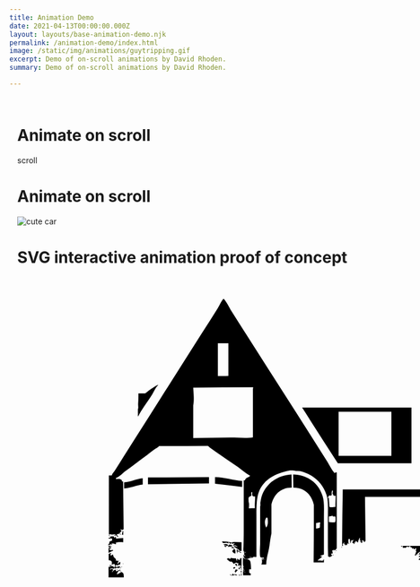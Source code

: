 ```yaml
---
title: Animation Demo
date: 2021-04-13T00:00:00.000Z
layout: layouts/base-animation-demo.njk
permalink: /animation-demo/index.html
image: /static/img/animations/guytripping.gif
excerpt: Demo of on-scroll animations by David Rhoden.
summary: Demo of on-scroll animations by David Rhoden.

---
```


<div style="width: 100vw;padding: 1em;">
	<div>
		<div>
<!-- 			<div style="margin: 1em 0;" data-aos="fade-right" data-aos-easing="ease-in-out" data-aos-duration="500" data-aos-delay="100"><h1>Banner animation</h1></div>
		</div>
		<div class="banner-container">
			<iframe src="/static/banners/15-GDW-016/15-GDW-016_300x250/15-GDW-016_300x250.html" width="300" height="250" frameborder="0"></iframe>
			<iframe src="/static/banners/16-ATT-019/16-ATT-019_2_300x250/16-ATT-019_2_300x250.html" width="300" height="250" frameborder="0"></iframe>
			<iframe src="/static/banners/16-ASD-003/16-ASD-003_300x250es/16-ASD-003_300x250es.html" width="300" height="250" frameborder="0"></iframe>
			<iframe src="/static/banners/FKQ300x250/index.html" width="300" height="250" frameborder="0"></iframe>
		</div> -->
	</div>
	<div class="aos-label">
		<div style="margin: 1em 0;" data-aos="fade-right" data-aos-easing="ease-in-out" data-aos-duration="500" data-aos-delay="100"><h1>Animate on scroll</h1></div>
	</div>
	<div class="word-scrolling">scroll</div>
	<div class="aos-label">
		<div style="margin: 1em 0;" data-aos="fade-right" data-aos-easing="ease-in-out" data-aos-duration="500" data-aos-delay="100"><h1>Animate on scroll</h1></div>
	</div>
	<div class="car-scrolling"><img id="scrolling-car" src="/static/img/car-illustration-apr-16-2021.svg" alt="cute car"></div>
	<div style="margin: 1em 0;" data-aos="fade-right" data-aos-easing="ease-in-out" data-aos-duration="500" data-aos-delay="100"><h1>SVG interactive animation proof of concept</h1></div>
		</div>
	<div class="demo-container">
		<section id="svg-overlay-container">
			<svg id="product-svg" xmlns="http://www.w3.org/2000/svg" xmlns:xlink="http://www.w3.org/1999/xlink" viewBox="0 0 491.5 327.8">
			<path id="product-shape" d="M291.6 178.1v69.4c-1 .8-.6 1.6-2.4 1.7-.1-.6-.1-.6-.2-1h-.2c.1.3.2.6.2 1-1 .1-1.4 0-1.7.5.5.5.5 1.4.7 2.4h-.5c-.3.2-.3.1-1 .2v.7c.4.3.7.7 1 1.2-1.2.4-1 1.1-2.6 1.2-.3-.2-.9-.4-1.2-.5.1-1.7-.2-5.8-.2-8.6v-26.4c0-7.2.6-15.5-1.2-21.1-2.7-8.2-7.2-13.6-13.9-17.8-2.9-1.8-6.4-3.1-10.3-4.1-1.3-.1-2.6-.2-3.8-.2-1.4-.3-4.7-.6-6.5-.2-12.7 2.8-22.2 7.8-26.9 18.5-2.7 6.3-2.6 14.9-2.6 24.2v36.2c-.7 0-2.6-.2-2.6-.2l-.7.7c-.8-.2-2.2-1-3.1-.5 1 .2 1.9.3 2.9.5v.2c-1.5 0-3 .2-4.3.5v.2h.5c.3-.2.2-.1.7-.2v.2c-.7.4-1.4.5-2.6.5-.2.1-.1.2-.2 0-1.6-.5-2.5-1.6-2.4-3.8h.5c.3.6.5.9 1 1.2v-.5c-.4-.5-.8-1-1.2-1.4.6-.3.2.1.5-.5 0-.4-.3-.6-.5-1.4h.2c.5.4 1.1.4 1.9.5v-.2c-.9-.3-1.8-.2-2.2-1-.6-1-.2-3.6-.2-5 .1-4.2.2-8.3.2-12.5v-47.3h1c1-3 3.6-2.5 4.8-4.3-4-2-7.5-5.4-11-7.9-6.2-4.3-12.3-8.4-18.5-12.7-2.4-1.7-4.9-3.5-7.4-5.3-.5-.4-1-1.2-1.7-1.4-14.8.1-29.6.2-44.4.2-.9 1.2-2.3 1.8-3.6 2.6-2.6 1.8-5.1 3.9-7.7 5.8-6.6 4.8-13 9.8-19.7 14.6-2.6 1.9-5.2 5.1-8.4 6.2v1c1.2 0 3.3-.3 4.1.2 1 .3 1.4.6 1.4 1.9h1c.2 14.6.3 29.1.5 43.7-.7.4-.6.6-1.7.7-.4-.4-.2-.3-1-.5v.5c.5.4.6.6.7 1.4-2.1.9-.8 2.3-3.6 2.4-.2-.2-.1-.1-.5-.2v1.2c.6.4.9.8 1.2 1.4h-1c-.2-.7-.4-.7-.7-1.2-1 .1-1.9.5-2.6 0 1.2 0 1.2-.3 1.9-.7v-.2h-3.1c-.1.6.2.3-.5.5-.1-.6-.1-.6-.2-1-.6.4-1.2.5-2.4.5v-54h2.6c.6-1.8 2.2-3.3 3.1-4.8 2.5-4 5-7.9 7.4-11.8 7.6-12 15.2-24.1 22.8-36 16.2-25.6 32.4-51.1 48.5-76.6 5-7.9 10-15.7 14.9-23.5 1.8-2.8 3.2-6.6 5.5-8.9v.2c2.3 1.9 5.2 8.2 7 11 5.3 8.4 10.7 16.9 16.1 25.4 17.7 28 35.8 56 53.5 84 6 9.4 11.9 18.8 17.8 28.1 1.3 2 5.5 10.2 7.2 10.8.1-.7.4-.7 1.6-.6zM183.1 60v30c3.2 0 6.7-.1 9.6-.2V60h-9.6zm-72.5 45.8h6c.9-.3 1.9-1.4 2.6-1.9 2.4-1.6 6.8-4.9 9.4-5.8v.2c-2.2 1.8-4.1 6.5-5.8 9.1-4 6.4-9 12.6-12.5 19.4h-.2v-6.5c.6-.9.2-3.2.2-4.6.2-3.1.3-6.5.3-9.9zm50-5.2c.3 4.7 1 11.7 0 16.3v29.8c11.2-.2 22.4-.3 33.6-.5 6.5-.1 15 .9 20.9-.2v-44.6c.2-.3.2-.6.2-1.2-18.3 0-36.5.2-54.7.4zm199.2 18.2v50.9h-67.2c-10.9-17-21.8-33.9-32.6-50.9h99.8zm-66.5 3.8v40.3h48.2v-40.3h-48.2zm-43 57.4c.1 4 .2 8 .2 12-10.5-.1-16.5 6.9-18.5 15.4v26.4c-1.3 5.5-1.5 11.3-2.9 17-.9 3.5-1.8 7.6-1.9 11.5h-4.3v-.5c.7-1.1.6-3.3.2-4.1h.5c.4.4.2.3 1 .5v-.5c-.8-.2-1.2-.5-1.7-1 .9 0 1.3.2 1.9.5v-.2c-.1-.6.1-.3.5-1h-.5c-.5.2-2.3 0-2.9-.5-.9-1.5-.2-10.2-.2-12.7v-33.6c.5-.9 0-2.6.2-3.8.5-2.3.8-4.9 1.7-7 4.3-10.2 13.3-17.5 26.7-18.4zm1.5 0c14.2.5 23.3 8.4 26.9 19.7 1.7 5.3 1.2 12.6 1.2 19.4v34.1c-1.1.2-2 .7-3.1 1v.7h1.4v.2c-1 1-1 1.3-2.6 1.9.1.2.2.5.2.7-.9 0-.8-.1-1.2.5-.2.2-.1.1-.2.5h1c1-.4 2.5.7 3.8-.2.2-.2.3-.7.5-1h.2v2.9h-9.4c.1-11.6.2-23.2.2-34.8v-18c-2-8.7-8-15.6-18.7-15.6-.1-4-.2-8-.2-12zm-76.8 2.4v5.8c-18.6.2-37.1.5-55.7.7v-6.2l55.7-.3zm5.5 0c8.5-.1 16.3 3 24.7 3.4v5.5c-8.2-1-16.5-1.9-24.7-2.9v-6zm-66 1v5.8c-5.8.6-11.1 3.2-17 3.6v-5.5l.2-.2c5.8-.3 11-3.2 16.8-3.7zm321.6 10h2.6v79.4h-2.6v-79.4zm-139 .3h136.1v64.1H432v1.2h1v13.7c-2.9 1-11.2.3-14.9.2 0-.9-.1-1.3-.2-1.9h-.5c-.8-.5-2.9-.3-4.1-.2v2.2c-3.1.4-7.1.2-10.6.2-.3-.6-.4-.6-1-1 .1-.2.2-.5.2-.7-1.5-.1-1.2-.4-2.2-.5v-.7h-.7l.2.2c.5.2-.5.2-.5.2-2.3-2.3-6-2.1-11.3-1.7-.2-.5-.3-.9-.7-1.2.1.7.4.3-.2.7-.4.2-3.3.8-3.6.7-.4-.1.1-.5-1-.7-.1.6-.2 1.1-.2 1.7h-.5c-.8-.4-1.3.5-2.4.7-.1.4-.2.8-.2 1.2-.7.3-.6.4-1.2.7-.3-.2-.2-.1-.7-.2v.2s.9 0 .5.2h-.5c-.7.5-2.7.3-3.8.2-.2-.4 0-.2-.2-.5.5-1.5 1.4-1.3 1.4-3.4-.9-.3-1.4-.2-1.7-1.2.4-.6.2-1.4 0-1.9-1.1.1-1.5 0-1.9-1.2.8-.5 1.5-1.1 1.7-2.2h-.2v.2l-1 1v-.7c1.3-1.1 2.2-2.8 3.6-3.8v-.2c-.7.1-.5.3-1 0 .6-.4.9-.8 1.2-1.4h-.2c-.3.7-.4.9-1.2 1.2-.1-.9.1-.6-.5-1v.2c-.2.4-.2 1.5-.5 1.9 0-.8-.1-1.4-.2-1.9l-.2.2c-.6 1.2-1.1 2.4-1.7 3.6 0-.8.1-1.7-.2-2.2l-.5.5v-.7c.2-.3.2-.8.2-1.4h-.7v-1.2c.6-.3 1-.5 1.7-.7v-.2h-1c.1-1 .5-1.2-.2-1.7 0 .8-.1 1.2-.5 1.7v-.2c-.2-.3-.4-.9-.5-1.2-.4.3-.8.6-1.2 1v-.5c.7-.4 1.1-.9 1.4-1.7h-.2c-.5.8-.9 1.6-1.9 1.9 0-.7-.2-.7 0-1 .3-.2.4-.2 1-.2.1-.7.2-1.4.2-2.2h-.2v.5c-.2.2-.1.1-.2.5h-.2c-.1-.5-.1-.5-.2-.7 0 .9.1.8-.5 1.2v-.7c.5-.7 1-1.8 1.2-2.6h-.2v.2c-.3.2-2 1.5-2.2 1.7-.3.5 0 1.3-.2 1.7v-.2c-.3-.5-.2-.9-.7-1.2v.2c-.6.9 0 1.3-1.4 1.4l-.2-.2c.5-1.4 1-2.7 1.4-4.1-.8-.2-.4.1-.7-.5.3-.3.5-.6.7-1-.5-.5-.1-.5-.5-1.2-.3.4-1.5 1.5-1.7 1.2-.3-.3-.4-.7-.7-1v-.2l-.2.2c-.2.2-.3.4-.5.7h-.2c-.1-.5-.2-1-.2-1.4-.7.1-.9.2-1.4-.5-.2-.3.1-.3-.2-.7-.7.6-.1.2-1 0-.1.9.1.6-.5 1-.6-.5-.8-.5-1.7-.7-.1.9.1.6-.5 1-.2-.2-.1-.1-.5-.2-.2.8.1.4-.5.7-.2-.4 0-.2-.2-.5-.1.5-.1.5-.2.7-.2-.8.1-.4-.5-.7-.4.4-.2.3-1 .5-.2-.5-.2-1.1-.2-1.9h58.6v-44.9h-93.1c.2 13.4.3 26.9.5 40.3-.6.4-.7.4-1 1.2h-.2c0-.6 0-.7-.2-1l-.5.5c0-.9.1-1.1-.5-1.4-.1.5-.1.5-.2.7-.2-.8.1-.4-.5-.7v1.2c.2.3.1.2.2.7l-.5.5h-.5l-.5-.5c.2-.3.3-.6.5-1h-.5c-.3.7 0 .4-.7.7v-.5c.4-.3.3-.2.5-.7h.2c-.1-.2-.2-.3-.2-.5-.2.2-.5.3-.7.5.1-.8.2-1.6.2-2.4h-.5v.5c-.6.8-1.1 2.1-1.2 3.4h-1v-.7c-.8-.1-1-.3-1.7-.5v.2c.4.4.3.2.5 1l-.2.2c-.3-.2-.6-.3-1-.5v.5c.4.5.4.2.2.7-.1.2-.2.5-.2.7h-.5c-.1-.4-.2-.8-.2-1.2l-.7.7c-.2-.6-.3-.6-.5-1.2.6-.6 1-1.5 1.2-2.4h-.2v.2c-.5.5-.3.5-1.2.7l-.5-.5v.2c-.6.9-.3 2.3-1.2 2.9v-1.4c.2-.2.3-.7.5-1h-.2c-.3.5-.2.5-.7.7v-.5c.4-.5.2-1.1 0-1.7-.8.1-.4.1-1.2 0v.5c-.2.4 0 2.3 0 3.4-.4.1-.6.2-1.2.2v1l-.5.5c-1-.4-.5-.3-1.4.2 0-.9.1-1.1-.5-1.4-.1.5-.1.5-.2.7v-.2c-.3-.5-.4-.8 0-1.7h-.5v.2c-.4.4-.6.8-1 1.2.2 1 .3.8.2 1.7h-.7c0-17.1.3-34.3.6-51.6zm-12.5 5.5c-.2.8-.3.6-.5 1.4h-.7v.7h1c0 3.1.5 5.1.5 8.4h.5c.9.6 3.5 0 5 0 0-4.7.2-6 .2-10.3h-1.9c0-1.2-.8-1-1-2.6.6-.7.3-1 .2-2.2h-.5v.2c-1 1.7.4 4-1.2 4.6-.3-.2-.9-.2-1.6-.2zM211.4 211c1.8-.1 3.5-.2 5.3-.2.2-.4 0-.2.2-.5-.3-3.1.2-6.2.2-10.1l-.2-.2c-2.7.1-2.6-1.2-2.4-3.8l-.2-.2c-.4.2-.2 0-.5.2-.5.8-.1 2 0 3.1-3.1 1.5-2.8 1.5-2.6 6 .7.9.3 4.1.2 5.7zm76.6 7.4v-.7c-1.4.1-2.4.6-3.6.7v5c1.4.5 3.9.3 5.8.2v-.5c.5-.8.3-3.3.2-4.6l-.2-.2c-.8.1-1.5.1-2.2.1zm-60.7 1c-2 3.3-1.3 5.9-.2 9.1l.2-.2c1.8-2.3 1.5-5.1 1.2-8.4l-.5-.5h-.7zm49.2 4.3c-1.5 0-2.5.4-3.8.7v4.8l.2.2c1-.2 2.1-.5 3.1-.7.3-.7.3-2 .2-3.1.3-.4.3-1.2.3-1.9zM96.7 235.2c-.4-.1-.8-.2-1.2-.2v-.2c.4-.7.4-2.5.7-3.1h.5v3.5zm-3.1-1.2c.6.2.6.2 1 .7l.2.2h-.5c-.7-.6-.7-.1-.7-.9zm-10.3 1.4h1v.2h-.5v.2c-.7.2-.3 0-.5-.4zm.7.5c.8.2.4-.1.7.5H84v-.5zm6.2 2.7c2.3 0 3.9-.5 6.5-.5v3.8c-2.4-.2-5-.3-7 .5.4.5.7.3.5 1-.3.2-.4.2-1 .2-.7-.5-2.1-.5-3.4-.5v.2h.2c.3.3 1.2.5.7.7-.5.3-1.5-.2-2.2-.5v.2l.7.7H84c-.3.2-.4.2-1 .2v-.5c.9-.6 1.1-1.5 1.2-2.9 1.2-.1 1-.5 2.2-.7.1-.6.2-1.1.2-1.7-.5-.3-.5-.4-1.4-.5-.5.5-1.9.3-2.2-.2.8-.1 1.2-.3 1.9-.5 0-1.4 1.1-1.1 3.1-1 .3.7.5 1.1 1.2 1.4 0-.6.1-.8.2-1.2h.2c.5.8.6 1.3.6 1.8zm96.8 2.6c3.3 0 6.5.4 8.4 1 0 0 1.9-.5 2.6-.5 2.2.1 4.5.2 6.7.2v7.9h-1c-.2.2-.1.1-.5.2-1.5-2.2-4.3-2.7-5.8-4.6h.5c.7-.4 2.8.9 2.9.7l.2-.2c-.6-.3-1.4-1-2.2-1.2-.6.1-1.1.2-1.7.2v-.5l1.4-1.4h-1.2c-.3.3-.7.4-1.2.5 0-.6-.1-.8-.2-1.2-.4.3-1.2 1.3-1.4 1-.7-.5-1-1.1-1.9-1.4v.5c.2.3.1.2.2.7h-.2c-2.2-1.8-5.3 1.1-5.6-1.9zm115.4 1.4c.4.3.3.2.5.7h-.5v-.7zm-112.8 1c.7 0 1.5 0 1.9.2.6.2.5.2 1 .5-.1.2-.2.5-.2.7-.4.1-.4.2-1 .2-.8-.7-2.5-.6-3.1-1.4.6 0 1.1 0 1.4-.2zm3.8.5c1.4 0 2.1.3 2.2.5.7.2.7.1 1 .7h-.2c-1.1.8-2.6.7-4.3.7v-.2h.2c.3-.6.7-1.2 1.1-1.7zm-4.5.9c1.1 0 1.3.3 2.2.5l-.2.2c-.4.4-.5.4-1.2.5-.4-.5-.6-.5-.8-1.2zm-105.6.3h2.9v.2h-.5c-.6.4-1.7.8-2.4 1v-1.2zm266.9 0h1.2v.5l-.2.2c-.4-.2-.2 0-.5-.2-.7-.4-.2.1-.5-.5zm-54 .5c.4.5.4.2.2.7v.5h-.2v-1.2zm-100.4.4c.6 0 .9 0 1.2.2.7.3.6.7 1.4 1v.2h-.7c-1.5-1.3-2.8.6-1.9-1.4zm-111.3.3h1.2v.5c-.6.4-1.2.8-1.9 1.2.6.7 1 .9 2.4 1 .5-.3.7-.2 1.2 0v.5c-1.7.4-2.6 1.4-4.1 1.9v-4.3c.4-.3.9-.5 1.2-.8zm113 1.7h1c.5.9.7 1.3.7 2.9-.2.5-.1.3 0 1h-.7c-.4-.3-1.1-.4-1.4-.7-.3-.4-.7-1-1-1.4.6-.6 1.1-1 1.4-1.8zm2.7.4h.7c.6.9 1.3 1.3 1.7 2.4h-.2c-.9-.8-1.7-1.3-2.2-2.4zm-.3.3c.2.2.1.1.2.5h-.2v-.5zm.5 1.9c-.1-.5-.2-1-.2-1.4h.2l1 1v.5c-.4-.1-.7-.1-1-.1zm90.5-1.4h.5v.5h-.5v-.5zm-86.7 1.6v.7c-1.2-.2-1.6-1.1-1.9-2.2h.2c.5.8.7 1.3 1.7 1.5zm85.7-.2h.5l-.2.2v.2c-.2-.2-.1 0-.3-.4zm-88.8.2c.5.6.2.5-.7.7v-.5c.5 0 .5 0 .7-.2zm-107 8.9c-.1.8-.2 1.6-.2 2.4-1.2.2-3.1.9-4.8.2-.2-.2-.3-.5-.5-.7-.6-.2-1.6.5-2.6.5v-.2c.8-.9.3-1.8 0-2.9-.7-.4-.7-.7-1.9-.7-.3-.2-.2-.1-.7-.2v-5.8c.7-.2 1.4-.5 2.2-.7v.7c-.6.4-.6.4-.7 1.2.4.1.6.2 1.2.2.4-.5.8-.9 1.2-.7.2.7.5 1.4.7 2.2.8 1.1 1.9 1.1 2.2 2.9l-.5.5h.7c.6-.4 1.9.5 2.2.7-.6.6-1 1.1-1.2 2.2h.5c.3-.9 1-1.6 2.2-1.8zm193.9-6.7c.6.3.3-.1.5.7h-.5v-.7zm-84.5 3.4c.4-.1.8-.2 1.2-.2v7h-.5c-.7-.5-1.5-.2-1.9-.5-.6-.4-.8-.4-1-1.2h1v-.2c-.7-.3-1.7-.5-2.2-1-1.2.3-1.6.8-2.6 1.2-.6-1-1.2-1.8-2.4-2.2-.4.3-.4.4-.7.2-1-.6-2.9-2-3.1-2.6l.2-.2c1-.1.9-.3 1.7-.5.3.8.2.6 1.2.7.2-.3.3-.6.5-1 .8.5 2.1.5 4.6.5.4.7.7 2 1.2 2.6-.1-1.1-.2-2 .5-2.4.3 1 .6 1.2 1.9 1.2.1-.2.2-.5.2-.7.2-.3.1-.2.2-.7zm9.9 10h-1.7v3.1c.6.4.5.6 1.4.7v1.7h-7v-3.8h.2c.6.6 1.4 1.2 2.4 1.4-1-.9-2.4-.9-2.6-2.6h.5c.4.4.8.6 1.4.7-.7-.7-1.5-.6-1.9-1.7h.5c.2.2.4.3.7.5-.6-.8-1.1-.6-1.2-1.9h.5l.2.2c-1.2-1.7-.8-6-.7-8.9h.2c1.8 2.5 5.3.7 6.2 3.1.7 1 .9 6.1.9 7.5zm154-8.4c-.6-.1-.6-.1-1-.2.1-.2.2-.5.2-.7.2-.2.3-.4.5-.7h.5v.5c-.1.3-.1.5-.2 1.1zm.5-1.4c.2.3.1.2.2.7h-.2v-.7zm-142.8.5c.3.3.8.5 1.2.7-.3-.5-.5-.5-1.2-.7zm-132.9 1.2h.5v.5c-.7-.2-.5.1-.5-.5zm4.5 2.6c.2.3.1.2.2.7h-.5c.2-.2.2-.4.3-.7zm272.9.3c.2.3.2.4.2 1-.2.2-.5.3-.7.5v-.7c.2-.3.3-.5.5-.8zm-170.4.2h1l.2.2c-.1 1.1 0 1 .5 1.9h-.5c-1-.9-1.7-.9-1.2-2.1zm1.9 1c.6.2.9.4 1.4.7v.5h-.2c-.4-.5-.9-.6-1.2-1.2zm-116.6 1.2v-1h.5c.4.3 1.1.4 1.4.7-.6.1-1.3.2-1.9.3zm4.5-1h1c-.2.5 0 .4-.2.7-.3.2-.2.1-.7.2-.1-.3-.1-.6-.1-.9zm2.2 0c.6.1.6.1 1 .2-.2.2-.1.1-.5.2-.2.2-.1.1-.5.2v-.6zm278.4.2c.2.5-.1.9-.2 1.7l-.2-.2c-.3-.4-.2-.1 0-.5.1-.6.2-.5.4-1zm-283 .3c.5.1.5.1.7.2-.4-.1-.4 0-.7-.2zm116.4 0c.8.1 1 .3 1.7.5v.7h-.2c-.5-.5-1-.8-1.5-1.2zM97.2 274.1H83.3v-9.8h.2c.9.7 2.1-1.1 4.1-.2.5.2.5.7 1.2 1v-1H90c.1.6-.1.4 1 .5.7-.5 1.7-.7 2.9-.7v.5h-.2c-1.1 1.4-2.1.7-3.8 1-.1.9.1.6-.5 1-.1-.9.1-.6-.5-1-.5.8-2.3 1.9-3.6 1h.5c.6-.4 1.8-.3 2.4-.7-1.5-.1-3.3 0-3.8 1l-.2.2c1.2-.1 2.9-.3 3.4.5-.6.5-.9 1.2-1.2 1.9h.2c.8-.9 1.7-2.2 3.1-2.4.2.6.5 1.1.7 1.7 1.3-.5 2.3-1.4 3.6-1.7v.5c-1.6.5-2.8 2-3.1 3.8h.5c.7-.9 1.4-.2 2.4-1.7h.2c.2.2 0 .5.2.2l.7-.7c2.1.8 2.4 1.7 2.3 5.1zM203 264c1 .3 1.6.6 1.7 1.9h-.2c-.7-.7-1.2-.7-1.5-1.9zm-108 .2h.5v.5H95v-.5zm102.5.5h1.4v.5c-.8.6-.2.7-1.2 1l-.5-.5c.2-.4.2-.4.3-1zm-104.6.3c.1.2.3 0 .2.5h-.2c-.3.2-.2.1-.7.2v-.2h.2c.2-.2.3-.4.5-.5zm1.2 0c.6.3.2-.1.5.5-.3.1-.6.2-1 .2.2-.3.3-.5.5-.7zm108 1.6v-1.7h.5c.2.4.3.4.5 1h.2l-.2.2c-.4.5-.3.4-1 .5zm1.9-.7c.7.4.6.2.7 1.2h-.2l-.2-.2c-.2-.4-.2-.4-.3-1zm-112.6.7h.5l-.2.2c-.3.2-.4.2-1 .2v-.2c.5 0 .5 0 .7-.2zm109.7.5c-.1.5-.1.5-.2.7-.6.6-1 .8-1.4 1.7-.4-.2-.2 0-.5-.2-.6-.4-.4-.1-.5-1 .5-.4.6-.6.7-1.4 1.3 0 .8 0 1.9.2zm169.7-.5c.2.1.5.2.7.2v.2h-.7v-.4zm-277 .8c.4.4.6.9.5 1.2-.2.2-.1.1-.5.2v-1.4zm110.7 0c.3.4.3 1.4.2 2.2h-.2c-.3-.5-.5-.6-.7-1.2.9-.1.6.2.7-1zm167 1.2h.5l-1 1c.2-.6.3-.6.5-1zm-166.8 3.8c-.5-.1-.5-.1-.7-.2.5-.7.4-1.6.2-2.4h.2v.2c.4.5.3 1.6.3 2.4zm-8.4-.5v-1l.2-.2h.5c.2.3.5.6.7 1 .5-.2 1.3-1 1.4-.7h.2l-.2.2c-.8.9-1.7 1-3.6 1v-.2c.3-.1.6-.1.8-.1zm6 .5c.1-.5.2-1 .2-1.4.2.2.1.1.2.5.3.3.3.4.5 1-.2-.1-.6-.1-.9-.1zm-8.1-1.2c.6.2.6.2 1 .7l.2.2h-.7c-.3-.4-.4-.3-.5-.9zm5 .2c.7.2.7.1 1.4.2v.5c-.6 0-1.7.2-1.9-.2.2-.1.3-.3.5-.5z"/>
	</svg>
	<div class="colors">
		<div class="color" style="background-color: #e1e851" data-hex="#e1e851"></div>
		<div class="color" style="background-color: #8cd147" data-hex="#8cd147"></div>
		<div class="color" style="background-color: #4a9ccf" data-hex="#4a9ccf"></div>
		<div class="color" style="background-color: red" data-hex="red"></div>
		<div class="color" style="background-color: #661f45" data-hex="#661f45"></div>
		<div class="color" style="background-color: #1e2024" data-hex="#1e2024"></div>
		<div class="color" style="background-color: white" data-hex="white"></div>
	</div>
</section>
</div>
	
</div>
